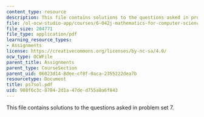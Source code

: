 ```yaml
---
content_type: resource
description: This file contains solutions to the questions asked in problem set 7.
file: /ol-ocw-studio-app/courses/6-042j-mathematics-for-computer-science-fall-2005/908f6c3c87842d1a47ded755a8a6f843_ps7sol.pdf
file_size: 204771
file_type: application/pdf
learning_resource_types:
- Assignments
license: https://creativecommons.org/licenses/by-nc-sa/4.0/
ocw_type: OCWFile
parent_title: Assignments
parent_type: CourseSection
parent_uid: 06023d14-8dee-cf8f-0aca-2355222dea7b
resourcetype: Document
title: ps7sol.pdf
uid: 908f6c3c-8784-2d1a-47de-d755a8a6f843
---
```

This file contains solutions to the questions asked in problem set 7.